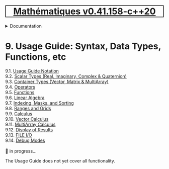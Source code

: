 [<h1 style='border: 2px solid; text-align: center'>Mathématiques v0.41.158-c++20</h1>](../../README.md)

<details>

<summary>Documentation</summary>

# [Documentation](../README.md)<br>
Chapter 1. [License](../license/README.md)<br>
Chapter 2. [About](../about/README.md)<br>
Chapter 3. [Objectives](../objectives/README.md)<br>
Chapter 4. [Status & Release Notes](../status-release/README.md)<br>
Chapter 5. [Upcoming Development](../development-schedule/README.md)<br>
Chapter 6. [Introduction with Examples](../intro/README.md)<br>
Chapter 7. [Installation](../installation/README.md)<br>
Chapter 8. [Your First Mathématiques Project](../first-project/README.md)<br>
Chapter 9. _Usage Guide: Syntax, Data Types, Functions, etc_ <br>
Chapter 10. [Benchmarks](../benchmarks/README.md)<br>
Chapter 11. [Tests](../test/README.md)<br>
Chapter 12. [Developer Guide: Modifying and Extending Mathématiques](../developer-guide/README.md)<br>


</details>



# 9. Usage Guide: Syntax, Data Types, Functions, etc

9.1. [Usage Guide Notation](notation/README.md)<br>
9.2. [Scalar Types (Real, Imaginary, Complex & Quaternion)](numbers/README.md)<br>
9.3. [Container Types (Vector, Matrix & MultiArray)](multiarrays/README.md)<br>
9.4. [Operators](operators/README.md)<br>
9.5. [Functions](functions/README.md)<br>
9.6. [Linear Algebra](linear-algebra/README.md)<br>
9.7. [Indexing, Masks, and Sorting](indexing-sorting/README.md)<br>
9.8. [Ranges and Grids](ranges-grids/README.md)<br>
9.9. [Calculus](calculus/README.md)<br>
9.10. [Vector Calculus](vector-calculus/README.md)<br>
9.11. [MultiArray Calculus](tensor-calculus/README.md)<br>
9.12. [Display of Results](display/README.md)<br>
9.13. [FILE I/O](file-io/README.md)<br>
9.14. [Debug Modes](debug/README.md)<br>
<br>
🚧 in progress...

The Usage Guide does not yet cover all functionality.

